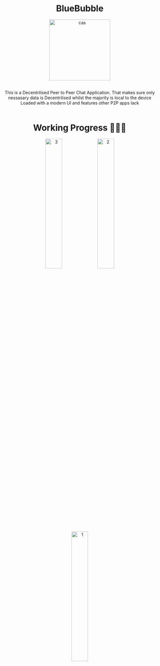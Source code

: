 

<h1 align="center">BlueBubble</h1>

<div align="center">
  <a href="https://github.com/MartinGurasvili/BlueBubblr">
    <img width="200" height="200" alt="cas" src="https://user-images.githubusercontent.com/76784461/186772559-40d2691d-8ee5-4743-b16d-80078dd09ea6.png">
  </a>

  <p align="center">
    <br>
    This is a Decentrilised Peer to Peer Chat Application. That makes sure only nessasary data is Decentrilised whilst the majority is local to the device  Loaded with a modern UI and features other P2P apps lack
    <br>
     <br>
    </p>
    <h1 align="center">Working Progress 👷🏽‍♂️</h1>
    <div align="center">
    <img  style="width:33%" alt="3" src="https://user-images.githubusercontent.com/76784461/188469333-1ccc966d-623b-4d62-b080-7747e910d42c.png">
    <img  style="width:33%" alt="2" src="https://user-images.githubusercontent.com/76784461/188469330-8c96bb51-a322-44d8-861c-5c6b6c001615.png">
    <img style="width:33%"  alt="1" src="https://user-images.githubusercontent.com/76784461/188469321-7d9a3dee-1cb1-4624-9f29-1397d0e44bcf.png">
  
 

</div>

